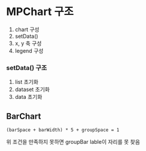 # MPChart 구조

1. chart 구성
2. setData() 
3. x, y 축 구성
4. legend 구성

### setData() 구조
1. list 초기화
2. dataset 초기화
3. data 초기화

## BarChart
    (barSpace + barWidth) * 5 + groupSpace = 1  
위 조건을 만족하지 못하면 groupBar lable이 자리를 못 찾음

